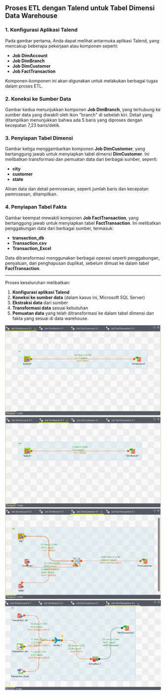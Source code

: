 ## Proses ETL dengan Talend untuk Tabel Dimensi Data Warehouse

### 1. Konfigurasi Aplikasi Talend
Pada gambar pertama, Anda dapat melihat antarmuka aplikasi Talend, yang mencakup beberapa pekerjaan atau komponen seperti:
- **Job DimAccount**
- **Job DimBranch**
- **Job DimCustomer**
- **Job FactTransaction**

Komponen-komponen ini akan digunakan untuk melakukan berbagai tugas dalam proses ETL.

### 2. Koneksi ke Sumber Data
Gambar kedua menunjukkan komponen **Job DimBranch**, yang terhubung ke sumber data yang diwakili oleh ikon "branch" di sebelah kiri. Detail yang ditampilkan menunjukkan bahwa ada 5 baris yang diproses dengan kecepatan 7,23 baris/detik.

### 3. Penyiapan Tabel Dimensi
Gambar ketiga menggambarkan komponen **Job DimCustomer**, yang bertanggung jawab untuk menyiapkan tabel dimensi **DimCustomer**. Ini melibatkan transformasi dan pemuatan data dari berbagai sumber, seperti:
- **city**
- **customer**
- **state**

Aliran data dan detail pemrosesan, seperti jumlah baris dan kecepatan pemrosesan, ditampilkan.

### 4. Penyiapan Tabel Fakta
Gambar keempat mewakili komponen **Job FactTransaction**, yang bertanggung jawab untuk menyiapkan tabel **FactTransaction**. Ini melibatkan penggabungan data dari berbagai sumber, termasuk:
- **transaction_db**
- **Transaction.csv**
- **Transaction_Excel**

Data ditransformasi menggunakan berbagai operasi seperti penggabungan, penyatuan, dan penghapusan duplikat, sebelum dimuat ke dalam tabel **FactTransaction**.

---

Proses keseluruhan melibatkan:
1. **Konfigurasi aplikasi Talend**
2. **Koneksi ke sumber data** (dalam kasus ini, Microsoft SQL Server)
3. **Ekstraksi data** dari sumber
4. **Transformasi data** sesuai kebutuhan
5. **Pemuatan data** yang telah ditransformasi ke dalam tabel dimensi dan fakta yang sesuai di data warehouse.


![alt text](<1.png>) ![alt text](<2.png>) ![alt text](<3.png>) ![alt text](<4.png>)
